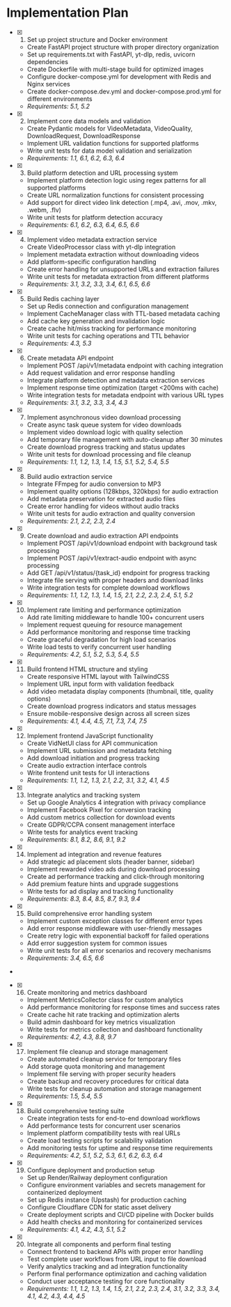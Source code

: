 # Implementation Plan

- [x] 1. Set up project structure and Docker environment





  - Create FastAPI project structure with proper directory organization
  - Set up requirements.txt with FastAPI, yt-dlp, redis, uvicorn dependencies
  - Create Dockerfile with multi-stage build for optimized images
  - Configure docker-compose.yml for development with Redis and Nginx services
  - Create docker-compose.dev.yml and docker-compose.prod.yml for different environments
  - _Requirements: 5.1, 5.2_

- [x] 2. Implement core data models and validation










  - Create Pydantic models for VideoMetadata, VideoQuality, DownloadRequest, DownloadResponse
  - Implement URL validation functions for supported platforms
  - Write unit tests for data model validation and serialization
  - _Requirements: 1.1, 6.1, 6.2, 6.3, 6.4_

- [x] 3. Build platform detection and URL processing system














  - Implement platform detection logic using regex patterns for all supported platforms
  - Create URL normalization functions for consistent processing
  - Add support for direct video link detection (.mp4, .avi, .mov, .mkv, .webm, .flv)
  - Write unit tests for platform detection accuracy
  - _Requirements: 6.1, 6.2, 6.3, 6.4, 6.5, 6.6_

- [x] 4. Implement video metadata extraction service





  - Create VideoProcessor class with yt-dlp integration
  - Implement metadata extraction without downloading videos
  - Add platform-specific configuration handling
  - Create error handling for unsupported URLs and extraction failures
  - Write unit tests for metadata extraction from different platforms
  - _Requirements: 3.1, 3.2, 3.3, 3.4, 6.1, 6.5, 6.6_

- [x] 5. Build Redis caching layer





  - Set up Redis connection and configuration management
  - Implement CacheManager class with TTL-based metadata caching
  - Add cache key generation and invalidation logic
  - Create cache hit/miss tracking for performance monitoring
  - Write unit tests for caching operations and TTL behavior
  - _Requirements: 4.3, 5.3_


- [x] 6. Create metadata API endpoint








  - Implement POST /api/v1/metadata endpoint with caching integration
  - Add request validation and error response handling
  - Integrate platform detection and metadata extraction services
  - Implement response time optimization (target <200ms with cache)
  - Write integration tests for metadata endpoint with various URL types
  - _Requirements: 3.1, 3.2, 3.3, 3.4, 4.3_

- [x] 7. Implement asynchronous video download processing














  - Create async task queue system for video downloads
  - Implement video download logic with quality selection
  - Add temporary file management with auto-cleanup after 30 minutes
  - Create download progress tracking and status updates
  - Write unit tests for download processing and file cleanup
  - _Requirements: 1.1, 1.2, 1.3, 1.4, 1.5, 5.1, 5.2, 5.4, 5.5_

- [x] 8. Build audio extraction service





  - Integrate FFmpeg for audio conversion to MP3
  - Implement quality options (128kbps, 320kbps) for audio extraction
  - Add metadata preservation for extracted audio files
  - Create error handling for videos without audio tracks
  - Write unit tests for audio extraction and quality conversion
  - _Requirements: 2.1, 2.2, 2.3, 2.4_

- [x] 9. Create download and audio extraction API endpoints





  - Implement POST /api/v1/download endpoint with background task processing
  - Implement POST /api/v1/extract-audio endpoint with async processing
  - Add GET /api/v1/status/{task_id} endpoint for progress tracking
  - Integrate file serving with proper headers and download links
  - Write integration tests for complete download workflows
  - _Requirements: 1.1, 1.2, 1.3, 1.4, 1.5, 2.1, 2.2, 2.3, 2.4, 5.1, 5.2_

- [x] 10. Implement rate limiting and performance optimization





  - Add rate limiting middleware to handle 100+ concurrent users
  - Implement request queuing for resource management
  - Add performance monitoring and response time tracking
  - Create graceful degradation for high load scenarios
  - Write load tests to verify concurrent user handling
  - _Requirements: 4.2, 5.1, 5.2, 5.3, 5.4, 5.5_

- [x] 11. Build frontend HTML structure and styling








  - Create responsive HTML layout with TailwindCSS
  - Implement URL input form with validation feedback
  - Add video metadata display components (thumbnail, title, quality options)
  - Create download progress indicators and status messages
  - Ensure mobile-responsive design across all screen sizes
  - _Requirements: 4.1, 4.4, 4.5, 7.1, 7.3, 7.4, 7.5_

- [x] 12. Implement frontend JavaScript functionality





  - Create VidNetUI class for API communication
  - Implement URL submission and metadata fetching
  - Add download initiation and progress tracking
  - Create audio extraction interface controls
  - Write frontend unit tests for UI interactions
  - _Requirements: 1.1, 1.2, 1.3, 2.1, 2.2, 3.1, 3.2, 4.1, 4.5_

- [x] 13. Integrate analytics and tracking system





  - Set up Google Analytics 4 integration with privacy compliance
  - Implement Facebook Pixel for conversion tracking
  - Add custom metrics collection for download events
  - Create GDPR/CCPA consent management interface
  - Write tests for analytics event tracking
  - _Requirements: 8.1, 8.2, 8.6, 9.1, 9.2_

- [x] 14. Implement ad integration and revenue features





  - Add strategic ad placement slots (header banner, sidebar)
  - Implement rewarded video ads during download processing
  - Create ad performance tracking and click-through monitoring
  - Add premium feature hints and upgrade suggestions
  - Write tests for ad display and tracking functionality
  - _Requirements: 8.3, 8.4, 8.5, 8.7, 9.3, 9.4_

- [x] 15. Build comprehensive error handling system









  - Implement custom exception classes for different error types
  - Add error response middleware with user-friendly messages
  - Create retry logic with exponential backoff for failed operations
  - Add error suggestion system for common issues
  - Write unit tests for all error scenarios and recovery mechanisms
  - _Requirements: 3.4, 6.5, 6.6_
-

- [x] 16. Create monitoring and metrics dashboard




  - Implement MetricsCollector class for custom analytics
  - Add performance monitoring for response times and success rates
  - Create cache hit rate tracking and optimization alerts
  - Build admin dashboard for key metrics visualization
  - Write tests for metrics collection and dashboard functionality
  - _Requirements: 4.2, 4.3, 8.8, 9.7_

- [x] 17. Implement file cleanup and storage management





  - Create automated cleanup service for temporary files
  - Add storage quota monitoring and management
  - Implement file serving with proper security headers
  - Create backup and recovery procedures for critical data
  - Write tests for cleanup automation and storage management
  - _Requirements: 1.5, 5.4, 5.5_


- [x] 18. Build comprehensive testing suite




  - Create integration tests for end-to-end download workflows
  - Add performance tests for concurrent user scenarios
  - Implement platform compatibility tests with real URLs
  - Create load testing scripts for scalability validation
  - Add monitoring tests for uptime and response time requirements
  - _Requirements: 4.2, 5.1, 5.2, 5.3, 6.1, 6.2, 6.3, 6.4_

- [x] 19. Configure deployment and production setup





  - Set up Render/Railway deployment configuration
  - Configure environment variables and secrets management for containerized deployment
  - Set up Redis instance (Upstash) for production caching
  - Configure Cloudflare CDN for static asset delivery
  - Create deployment scripts and CI/CD pipeline with Docker builds
  - Add health checks and monitoring for containerized services
  - _Requirements: 4.1, 4.2, 4.3, 5.1, 5.2_



- [x] 20. Integrate all components and perform final testing

  - Connect frontend to backend APIs with proper error handling
  - Test complete user workflows from URL input to file download
  - Verify analytics tracking and ad integration functionality
  - Perform final performance optimization and caching validation
  - Conduct user acceptance testing for core functionality
  - _Requirements: 1.1, 1.2, 1.3, 1.4, 1.5, 2.1, 2.2, 2.3, 2.4, 3.1, 3.2, 3.3, 3.4, 4.1, 4.2, 4.3, 4.4, 4.5_